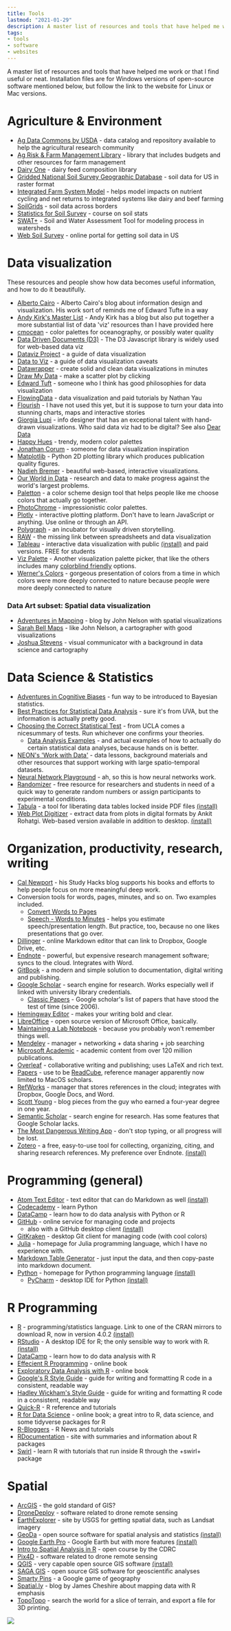 ```yaml
---
title: Tools
lastmod: "2021-01-29"
description: A master list of resources and tools that have helped me work.
tags:
- tools
- software
- websites
---
```


A master list of resources and tools that have helped me work or that I find useful or neat. Installation files are for Windows versions of open-source software mentioned below, but follow the link to the website for Linux or Mac versions.

# Agriculture & Environment

+ [Ag Data Commons by USDA](https://data.nal.usda.gov/) - data catalog and repository available to help the agricultural research community
+ [Ag Risk & Farm Management Library](https://agrisk.umn.edu) - library that includes budgets and other resources for farm management
+ [Dairy One](https://dairyone.com/services/forage-laboratory-services/feed-composition-library/interactive-feed-composition-libraries/) - dairy feed composition library
+ [Gridded National Soil Survey Geographic Database](https://www.nrcs.usda.gov/wps/portal/nrcs/detail/soils/survey/geo/?cid=nrcseprd1464625) - soil data for US in raster format
+ [Integrated Farm System Model](https://www.ars.usda.gov/northeast-area/up-pa/pswmru/docs/integrated-farm-system-model/) - helps model impacts on nutrient cycling and net returns to integrated systems like dairy and beef farming
+ [SoilGrids](https://www.soilgrids.org/) - soil data across borders
+ [Statistics for Soil Survey](http://ncss-tech.github.io/stats_for_soil_survey/chapters/) - course on soil stats
+ [SWAT+](https://swat.tamu.edu/software/plus/) - Soil and Water Assessment Tool for modeling process in watersheds
+ [Web Soil Survey](https://websoilsurvey.nrcs.usda.gov/app/WebSoilSurvey.aspx) - online portal for getting soil data in US

# Data visualization

These resources and people show how data becomes useful information, and how to do it beautifully.

+ [Alberto Cairo](http://www.thefunctionalart.com/) - Alberto Cairo's blog about information design and visualization. His work sort of reminds me of Edward Tufte in a way
+ [Andy Kirk's Master List](https://www.visualisingdata.com/resources/) - Andy Kirk has a blog but also put together a more substantial list of data 'viz' resources than I have provided here
+ [cmocean](https://cran.r-project.org/web/packages/cmocean/vignettes/cmocean.html) - color palettes for oceanography, or possibly water quality
+ [Data Driven Documents (D3)](https://d3js.org/) - The D3 Javascript library is widely used for web-based data viz
+ [Dataviz Project](https://datavizproject.com/) - a guide of data visualization
+ [Data to Viz](https://www.data-to-viz.com/caveats.html) - a guide of data visualization caveats
+ [Datawrapper](https://www.datawrapper.de/) - create solid and clean data visualizations in minutes
+ [Draw My Data](https://www.datawrapper.de/) - make a scatter plot by clicking
+ [Edward Tuft](https://www.edwardtufte.com/tufte/) - someone who I think has good philosophies for data visualization
+ [FlowingData](https://flowingdata.com/) - data visualization and paid tutorials by Nathan Yau
+ [Flourish](https://flourish.studio/) - I have not used this yet, but it is suppose to turn your data into stunning charts, maps and interactive stories
+ [Giorgia Lupi](http://giorgialupi.com/) - info designer that has an exceptional talent with hand-drawn visualizations. Who said data viz had to be digital? See also [Dear Data](http://www.dear-data.com/all)
+ [Happy Hues](https://www.happyhues.co/) - trendy, modern color palettes
+ [Jonathan Corum](http://style.org/) - someone for data visualization inspiration
+ [Matplotlib](https://matplotlib.org/) - Python 2D plotting library which produces publication quality figures.
+ [Nadieh Bremer](https://www.visualcinnamon.com/) - beautiful web-based, interactive visualizations.
+ [Our World in Data](https://ourworldindata.org/) - research and data to make progress against the world's largest problems.
+ [Paletton](https://paletton.com/) - a color scheme design tool that helps people like me choose colors that actually go together.
+ [PhotoChrome](http://photochrome.io/) - impressionistic color palettes.
+ [Plotly](https://plot.ly/) - interactive plotting platform. Don't have to learn JavaScript or anything. Use online or through an API.
+ [Polygraph](http://poly-graph.co/) - an incubator for visually driven storytelling.
+ [RAW](http://app.rawgraphs.io/) - the missing link between spreadsheets and data visualization
+ [Tableau](https://www.tableau.com/) - interactive data visualization with public [(install)](https://public.tableau.com/s/download/public/pc64) and paid versions. FREE for students
+ [Viz Palette](https://projects.susielu.com/viz-palette) - Another visualization palette picker, that like the others includes many [colorblind friendly](https://gradcylinder.org/plotting-for-the-color-blind/) options.
+ [Werner's Colors](https://www.c82.net/werner/#colors) - gorgeous presentation of colors from a time in which colors were more deeply connected to nature because people were more deeply connected to nature

### Data Art subset: Spatial data visualization
+ [Adventures in Mapping](https://adventuresinmapping.com/) - blog by John Nelson with spatial visualizations
+ [Sarah Bell Maps](https://www.sarahbellmaps.com/) - like John Nelson, a cartographer with good visualizations
+ [Joshua Stevens](https://www.joshuastevens.net/) - visual communicator with a background in data science and cartography

# Data Science & Statistics

+ [Adventures in Cognitive Biases](http://cassandraxia.com/cogbiases/) - fun way to be introduced to Bayesian statistics.
+ [Best Practices for Statistical Data Analysis](https://data.library.virginia.edu/statlab/best-practices-for-statistical-data-analysis/) - sure it's from UVA, but the information is actually pretty good.
+ [Choosing the Correct Statistical Test](https://stats.idre.ucla.edu/other/mult-pkg/whatstat/) - from UCLA comes a nicesummary of tests. Run whichever one confirms your theories.
    - [Data Analysis Examples](https://stats.idre.ucla.edu/other/dae/) - and actual examples of how to actually do certain statistical data analyses, because hands on is better.
+ [NEON's 'Work with Data'](https://www.neonscience.org/resources/data-tutorials) - data lessons, background materials and other resources that support working with large spatio-temporal datasets.
+ [Neural Network Playground](http://playground.tensorflow.org/) - ah, so this is how neural networks work.
+ [Randomizer](https://www.randomizer.org/) - free resource for researchers and students in need of a quick way to generate random numbers or assign participants to experimental conditions.
+ [Tabula](http://tabula.technology/) - a tool for liberating data tables locked inside PDF files [(install)](https://github.com/tabulapdf/tabula/releases/download/v1.2.1/tabula-win-1.2.1.zip)
+ [Web Plot Digitizer](https://automeris.io/WebPlotDigitizer/) - extract data from plots in digital formats by Ankit Rohatgi. Web-based version available in addition to desktop. [(install)](https://automeris.io/downloads/WebPlotDigitizer-4.2-win32-x64.zip)

# Organization, productivity, research, writing

+ [Cal Newport](https://www.calnewport.com/blog/) - his Study Hacks blog supports his books and efforts to help people focus on more meaningful deep work.
+ Conversion tools for words, pages, minutes, and so on. Two examples included.
    - [ Convert Words to Pages](http://wordstopages.com/)
    - [Speech - Words to Minutes](http://www.speechinminutes.com/) - helps you estimate speech/presentation length. But practice, too, because no one likes presentations that go over.
+ [Dillinger](http://dillinger.io/) - online Markdown editor that can link to Dropbox, Google Drive, etc.
+ [Endnote](http://endnote.com/) - powerful, but expensive research management software; syncs to the cloud. Integrates with Word.
+ [GitBook](https://www.gitbook.com/) - a modern and simple solution to documentation, digital writing and publishing.
+ [Google Scholar](https://scholar.google.com/) - search engine for research. Works especially well if linked with university library credentials.
    - [Classic Papers](https://scholar.google.com/citations?view_op=list_classic_articles&hl=en&by=2006) - Google scholar's list of papers that have stood the test of time (since 2006).
+ [Hemingway Editor](http://www.hemingwayapp.com/) - makes your writing bold and clear.
+ [LibreOffice](https://www.libreoffice.org/) - open source version of Microsoft Office, basically.
+ [Maintaining a Lab Notebook](http://colinpurrington.com/tips/lab-notebooks) - because you probably won't remember things well.
+ [Mendeley](https://www.mendeley.com/) - manager + networking + data sharing + job searching
+ [Microsoft Academic](https://academic.microsoft.com/) - academic content from over 120 million publications.
+ [Overleaf](https://www.overleaf.com/) - collaborative writing and publishing; uses LaTeX and rich text.
+ [Papers](https://www.papersapp.com/) - use to be [ReadCube](https://www.readcube.com/), reference manager apparently now limited to MacOS scholars.
+ [RefWorks](https://refworks.proquest.com/) - manager that stores references in the cloud; integrates with Dropbox, Google Docs, and Word.
+ [Scott Young](https://www.scotthyoung.com/blog/articles/) - blog pieces from the guy who earned a four-year degree in one year.
+ [Semantic Scholar](https://www.semanticscholar.org/) - search engine for research. Has some features that Google Scholar lacks.
+ [The Most Dangerous Writing App](https://www.squibler.io/dangerous-writing-prompt-app) - don't stop typing, or all progress will be lost.
+ [Zotero](https://www.zotero.org/) - a free, easy-to-use tool for collecting, organizing, citing, and sharing research references. My preference over Endnote. [(install)](https://www.zotero.org/download/client/dl?channel=release&platform=win32&version=5.0.88)

# Programming (general)

+ [Atom Text Editor](https://atom.io/) - text editor that can do Markdown as well [(install)](https://atom.io/download/windows_x64)
+ [Codecademy](https://www.codecademy.com/) - learn Python
+ [DataCamp](https://www.datacamp.com/) - learn how to do data analysis with Python or R
+ [GitHub](https://github.com/) - online service for managing code and projects
  + also with a GitHub desktop client [(install)](https://central.github.com/deployments/desktop/desktop/latest/win32)
+ [GitKraken](https://www.gitkraken.com/) - desktop Git client for managing code (with cool colors)
+ [Julia](https://julialang.org/) - homepage for Julia programming language, which I have no experience with.
+ [Markdown Table Generator](https://www.tablesgenerator.com/markdown_tables) - just input the data, and then copy-paste into markdown document.
+ [Python](https://www.python.org/) - homepage for Python programming language [(install)](https://www.python.org/ftp/python/3.8.3/python-3.8.3.exe)
  + [PyCharm](https://www.jetbrains.com/pycharm/) - desktop IDE for Python [(install)](https://www.jetbrains.com/pycharm/download/download-thanks.html?platform=windows&code=PCC)

# R Programming

+ [R](https://mirrors.nics.utk.edu/cran/) - programming/statistics language. Link to one of the CRAN mirrors to download R, now in version 4.0.2 [(install)](https://mirrors.nics.utk.edu/cran/bin/windows/base/R-4.0.2-win.exe)
+ [RStudio](https://www.rstudio.com/) - A desktop IDE for R; the only sensible way to work with R. [(install)](https://download1.rstudio.org/desktop/windows/RStudio-1.3.959.exe)
+ [DataCamp](https://www.datacamp.com/) - learn how to do data analysis with R
+ [Effecient R Programming](https://bookdown.org/csgillespie/efficientR/) - online book
+ [Exploratory Data Analysis with R](https://bookdown.org/rdpeng/exdata/) - online book
+ [Google's R Style Guide](https://google.github.io/styleguide/Rguide.xml) - guide for writing and formatting R code in a consistent, readable way
+ [Hadley Wickham's Style Guide](http://adv-r.had.co.nz/Style.html) - guide for writing and formatting R code in a consistent, readable way
+ [Quick-R](http://www.statmethods.net/) - R reference and tutorials
+ [R for Data Science](http://r4ds.had.co.nz/) - online book; a great intro to R, data science, and some tidyverse packages for R
+ [R-Bloggers](https://www.r-bloggers.com/) - R News and tutorials
+ [RDocumentation](https://www.rdocumentation.org/) - site with summaries and information about R packages
+ [Swirl](http://swirlstats.com/) - learn R with tutorials that run inside R through the +swirl+ package

# Spatial

+ [ArcGIS](https://www.arcgis.com/features/index.html) - the gold standard of GIS?
+ [DroneDeploy](https://www.dronedeploy.com/) - software related to drone remote sensing
+ [EarthExplorer](https://earthexplorer.usgs.gov/) - site by USGS for getting spatial data, such as Landsat imagery
+ [GeoDa](https://geodacenter.github.io/) - open source software for spatial analysis and statistics [(install)](https://github.com/GeoDaCenter/software/releases/download/v2020/GeoDa-1.14.0.0-Windows-64bit.exe)
+ [Google Earth Pro](https://www.google.com/earth/versions/#earth-pro) - Google Earth but with more features [(install)](https://www.google.com/earth/download/gep/agree.html)
+ [Intro to Spatial Analysis in R](https://data.cdrc.ac.uk/tutorial/an-introduction-to-spatial-data-analysis-and-visualisation-in-r) - open course by the CDRC
+ [Pix4D](https://pix4d.com/) - software related to drone remote sensing
+ [QGIS](http://www.qgis.org/en/site/about/index.html) - very capable open source GIS software [(install)](https://qgis.org/downloads/QGIS-OSGeo4W-3.10.7-1-Setup-x86_64.exe)
+ [SAGA GIS](http://www.saga-gis.org/en/index.html) - open source GIS software for geoscientific analyses
+ [Smarty Pins](https://smartypins.withgoogle.com/) - a Google game of geography
+ [Spatial.ly](http://spatial.ly/r/) - blog by James Cheshire about mapping data with R emphasis
+ [TopoTopo](http://topotopo.io/) - search the world for a slice of terrain, and export a file for 3D printing.

![](https://media.giphy.com/media/XreQmk7ETCak0/giphy.gif)